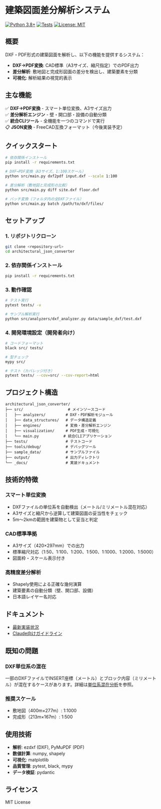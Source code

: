 # 建築図面差分解析システム

[![Python 3.8+](https://img.shields.io/badge/python-3.8+-blue.svg)](https://www.python.org/downloads/)
[![Tests](https://img.shields.io/badge/tests-passing-green.svg)](./tests/)
[![License: MIT](https://img.shields.io/badge/License-MIT-yellow.svg)](https://opensource.org/licenses/MIT)

## 概要
DXF・PDF形式の建築図面を解析し、以下の機能を提供するシステム：
- **DXF→PDF変換**: CAD標準（A3サイズ、縮尺指定）でのPDF出力
- **差分解析**: 敷地図と完成形図面の差分を検出し、建築要素を分類
- **可視化**: 解析結果の視覚的表示

## 主な機能
✅ **DXF→PDF変換** - スマート単位変換、A3サイズ出力  
✅ **差分解析エンジン** - 壁・開口部・設備の自動分類  
✅ **統合CLIツール** - 全機能を一つのコマンドで実行  
📋 **JSON変換** - FreeCAD互換フォーマット（今後実装予定）

## クイックスタート

```bash
# 依存関係インストール
pip install -r requirements.txt

# DXF→PDF変換（A3サイズ、1:100スケール）
python src/main.py dxf2pdf input.dxf --scale 1:100

# 差分解析（敷地図と完成形の比較）
python src/main.py diff site.dxf floor.dxf

# バッチ変換（フォルダ内の全DXFファイル）
python src/main.py batch /path/to/dxf/files/
```

## セットアップ

### 1. リポジトリクローン
```bash
git clone <repository-url>
cd architectural_json_converter
```

### 2. 依存関係インストール
```bash
pip install -r requirements.txt
```

### 3. 動作確認
```bash
# テスト実行
pytest tests/ -v

# サンプル解析実行
python src/analyzers/dxf_analyzer.py data/sample_dxf/test.dxf
```

### 4. 開発環境設定（開発者向け）
```bash
# コードフォーマット
black src/ tests/

# 型チェック
mypy src/

# テスト（カバレッジ付き）
pytest tests/ --cov=src/ --cov-report=html
```

## プロジェクト構造
```
architectural_json_converter/
├── src/                    # メインソースコード
│   ├── analyzers/         # DXF・PDF解析モジュール
│   ├── data_structures/   # データ構造定義
│   ├── engines/           # 変換・差分解析エンジン
│   ├── visualization/     # PDF生成・可視化
│   └── main.py           # 統合CLIアプリケーション
├── tests/                 # テストコード
├── tools/debug/           # デバッグツール
├── sample_data/           # サンプルファイル
├── output/                # 出力ディレクトリ
└── _docs/                 # 実装ドキュメント
```

## 技術的特徴

### スマート単位変換
- DXFファイルの単位系を自動検出（メートル/ミリメートル混在対応）
- A3サイズと縮尺から逆算して建築図面の妥当性をチェック
- 5m〜2kmの範囲を建築物として妥当と判定

### CAD標準準拠
- A3サイズ（420×297mm）での出力
- 標準縮尺対応（1:50、1:100、1:200、1:500、1:1000、1:2000、1:5000）
- 図面枠・スケール表示付き

### 高精度差分解析
- Shapely使用による正確な幾何演算
- 建築要素の自動分類（壁、開口部、設備）
- 日本語レイヤー名対応

## ドキュメント
- [最新実装状況](_docs/)
- [Claude向けガイドライン](CLAUDE.md)

## 既知の問題

### DXF単位系の混在
一部のDXFファイルでINSERT座標（メートル）とブロック内容（ミリメートル）が混在するケースがあります。詳細は[単位系混在分析](_docs/2025-06-28_mixed_units_analysis.md)を参照。

### 推奨スケール
- 敷地図（400m×277m）: 1:1000
- 完成形（213m×167m）: 1:500

## 使用技術
- **解析**: ezdxf (DXF), PyMuPDF (PDF)
- **数値計算**: numpy, shapely
- **可視化**: matplotlib
- **品質管理**: pytest, black, mypy
- **データ検証**: pydantic

## ライセンス
MIT License
